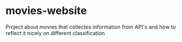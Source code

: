 # movies-website
Project about movies that collectes information from API's and how to reflect it nicely on different classification

